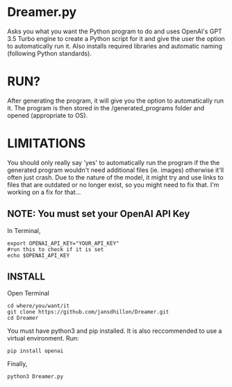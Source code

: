 # Dreamer.py

Asks you what you want the Python program to do and uses OpenAI's GPT 3.5 Turbo engine to create a Python script for it and give the user the option to automatically run it. Also installs required libraries and automatic naming (following Python standards). 

# RUN?

After generating the program, it will give you the option to automatically run it. 
The program is then stored in the /generated_programs folder and opened (appropriate to OS). 

# LIMITATIONS

You should only really say 'yes' to automatically run the program if the the generated program wouldn't need additional files (ie. images) otherwise it'll often just crash. Due to the nature of the model, it might try and use links to files that are outdated or no longer exist, so you might need to fix that. I'm working on a fix for that...

## NOTE: You must set your OpenAI API Key
In Terminal, 

    export OPENAI_API_KEY="YOUR_API_KEY"
    #run this to check if it is set
    echo $OPENAI_API_KEY


## INSTALL

Open Terminal

    cd where/you/want/it
    git clone https://github.com/jansdhillon/Dreamer.git
    cd Dreamer

You must have python3 and pip installed. It is also reccommended to use a virtual environment. Run:

    pip install openai

Finally, 

    python3 Dreamer.py



